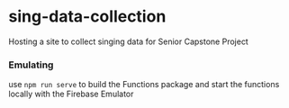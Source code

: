 # sing-data-collection
Hosting a site to collect singing data for Senior Capstone Project

### Emulating
use `npm run serve` to build the Functions package and start the functions locally with the Firebase Emulator